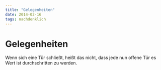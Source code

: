 ```yaml
---
title: "Gelegenheiten"
date: 2014-02-16
tags: nachdenklich
---
```

# Gelegenheiten

Wenn sich eine Tür schließt, heißt das nicht, dass jede nun offene Tür es Wert ist durchschritten zu werden.
